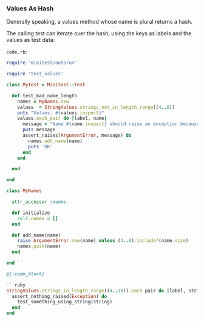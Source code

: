 ### Values As Hash

Generally speaking, a values method whose name is plural returns a hash.

The calling test can iterate over the hash, using the keys as labels and the values as test data:

```code.rb```:
```ruby
require 'minitest/autorun'

require 'test_values'

class MyTest < Minitest::Test

  def test_bad_name_length
    names = MyNames.new
    values  = StringValues.strings_not_in_length_range((4..8))
    puts "Values: #{values.inspect}"
    values.each_pair do |label, name|
      message = "Name #{name.inspect} should raise an exception because it is #{label}."
      puts message
      assert_raises(ArgumentError, message) do
        names.add_name(name)
        puts 'OK'
      end
    end

  end

end

class MyNames

  attr_accessor :names

  def initialize
    self.names = []
  end

  def add_name(name)
    raise ArgumentError.new(name) unless (4..8).include?(name.size)
    names.push(name)
  end

end```

@[:code_block]

```ruby
StringValues.strings_in_length_range((4..10)).each pair do |label, string}
  assert_nothing_raised(Exception) do
    test_something_using_string(string)
  end
end
```
